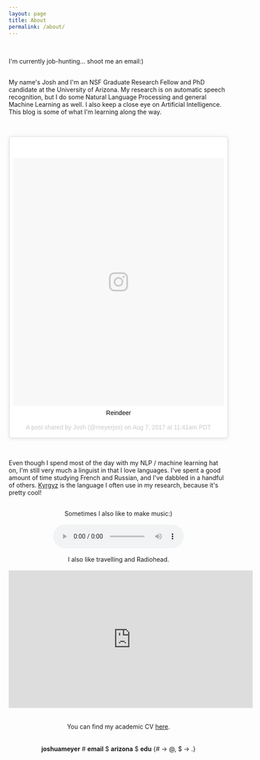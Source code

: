 ```yaml
---
layout: page
title: About
permalink: /about/
---
```




<br/>
<br/>
I'm currently job-hunting... shoot me an email:)
<br/>
<br/>

My name's Josh and I'm an NSF Graduate Research Fellow and PhD candidate at the University of Arizona. My research is on automatic speech recognition, but I do some Natural Language Processing and general Machine Learning as well. I also keep a close eye on Artificial Intelligence. This blog is some of what I'm learning along the way.

<br/>
<br/>

<center>
<blockquote class="instagram-media" data-instgrm-captioned data-instgrm-version="7" style=" background:#FFF; border:0; border-radius:3px; box-shadow:0 0 1px 0 rgba(0,0,0,0.5),0 1px 10px 0 rgba(0,0,0,0.15); margin: 1px; max-width:500px; padding:0; width:99.375%; width:-webkit-calc(100% - 2px); width:calc(100% - 2px);"><div style="padding:8px;"> <div style=" background:#F8F8F8; line-height:0; margin-top:40px; padding:58.6548488008342% 0; text-align:center; width:100%;"> <div style=" background:url(data:image/png;base64,iVBORw0KGgoAAAANSUhEUgAAACwAAAAsCAMAAAApWqozAAAABGdBTUEAALGPC/xhBQAAAAFzUkdCAK7OHOkAAAAMUExURczMzPf399fX1+bm5mzY9AMAAADiSURBVDjLvZXbEsMgCES5/P8/t9FuRVCRmU73JWlzosgSIIZURCjo/ad+EQJJB4Hv8BFt+IDpQoCx1wjOSBFhh2XssxEIYn3ulI/6MNReE07UIWJEv8UEOWDS88LY97kqyTliJKKtuYBbruAyVh5wOHiXmpi5we58Ek028czwyuQdLKPG1Bkb4NnM+VeAnfHqn1k4+GPT6uGQcvu2h2OVuIf/gWUFyy8OWEpdyZSa3aVCqpVoVvzZZ2VTnn2wU8qzVjDDetO90GSy9mVLqtgYSy231MxrY6I2gGqjrTY0L8fxCxfCBbhWrsYYAAAAAElFTkSuQmCC); display:block; height:44px; margin:0 auto -44px; position:relative; top:-22px; width:44px;"></div></div> <p style=" margin:8px 0 0 0; padding:0 4px;"> <a href="https://www.instagram.com/p/BXgMSQXnG7C/" style=" color:#000; font-family:Arial,sans-serif; font-size:14px; font-style:normal; font-weight:normal; line-height:17px; text-decoration:none; word-wrap:break-word;" target="_blank">Reindeer</a></p> <p style=" color:#c9c8cd; font-family:Arial,sans-serif; font-size:14px; line-height:17px; margin-bottom:0; margin-top:8px; overflow:hidden; padding:8px 0 7px; text-align:center; text-overflow:ellipsis; white-space:nowrap;">A post shared by Josh (@meyerjos) on <time style=" font-family:Arial,sans-serif; font-size:14px; line-height:17px;" datetime="2017-08-07T18:41:21+00:00">Aug 7, 2017 at 11:41am PDT</time></p></div></blockquote>
<script async defer src="//platform.instagram.com/en_US/embeds.js"></script>
</center>

<br/>
<br/>

Even though I spend most of the day with my NLP / machine learning hat on, I'm still very much a linguist in that I love languages. I've spent a good amount of time studying French and Russian, and I've dabbled in a handful of others. [Kyrgyz](https://en.wikipedia.org/wiki/Kyrgyz_language) is the language I often use in my research, because it's pretty cool!

<br/>

<center>Sometimes I also like to make music:)</center>
<br/>

<center><audio controls>
 <source src="http://jrmeyer.github.io/misc/piano_6.wav"
         type='audio/wav'>
 <!-- The next two lines are only executed if the browser doesn't support WAV files -->
 <source src="http://media.w3.org/2010/07/bunny/04-Death_Becomes_Fur.oga"
         type='audio/ogg; codecs=vorbis'>
 <!-- The next line will only be executed if the browser doesn't support the <audio> tag-->
 <p>Your user agent does not support the HTML5 Audio element.</p>
</audio></center>

<br/>


<center>
I also like travelling and Radiohead.
</center>

<br/>


<center>
<iframe width="560" height="315" src="https://www.youtube.com/embed/V6G0tjT6A3I" frameborder="0" allowfullscreen></iframe>
</center>

<br/>
<br/>

<center>
You can find my academic CV <a href="http://jrmeyer.github.io/misc/josh-meyer-cv.pdf">here</a>.
</center>

<br/>
<br/>

<center>
<strong>joshuameyer</strong> # <strong>email</strong> $ <strong>arizona</strong> $ <strong>edu</strong> {# -> @, $ -> .}
</center>


<br/>
<br/>
<br/>
<br/>

